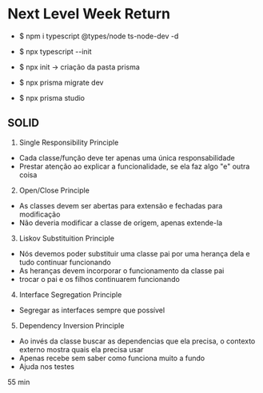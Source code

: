 # Next Level Week Return

- $ npm i typescript @types/node ts-node-dev -d

- $ npx typescript --init

- $ npx init -> criação da pasta prisma

- $ npx prisma migrate dev

- $ npx prisma studio


## SOLID

1. Single Responsibility Principle
- Cada classe/função deve ter apenas uma única responsabilidade 
- Prestar atenção ao explicar a funcionalidade, se ela faz algo "e" outra coisa

2. Open/Close Principle
- As classes devem ser abertas para extensão e fechadas para modificação
- Não deveria modificar a classe de origem, apenas extende-la

3. Liskov Substituition Principle
- Nós devemos poder substituir uma classe pai por uma herança dela e tudo continuar funcionando
- As heranças devem incorporar o funcionamento da classe pai
- trocar o pai e os filhos continuarem funcionando

4. Interface Segregation Principle
- Segregar as interfaces sempre que possível

5. Dependency Inversion Principle
- Ao invés da classe buscar as dependencias que ela precisa, o contexto externo mostra quais ela precisa usar
- Apenas recebe sem saber como funciona muito a fundo
- Ajuda nos testes

55 min